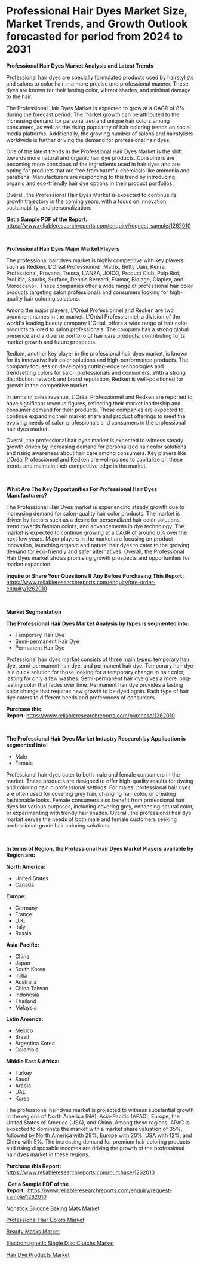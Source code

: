<p><h1>Professional Hair Dyes Market Size, Market Trends, and Growth Outlook forecasted for period from 2024 to 2031</h1></p><p><strong>Professional Hair Dyes Market Analysis and Latest Trends</strong></p>
<p><p>Professional hair dyes are specially formulated products used by hairstylists and salons to color hair in a more precise and professional manner. These dyes are known for their lasting color, vibrant shades, and minimal damage to the hair.</p><p>The Professional Hair Dyes Market is expected to grow at a CAGR of 8% during the forecast period. The market growth can be attributed to the increasing demand for personalized and unique hair colors among consumers, as well as the rising popularity of hair coloring trends on social media platforms. Additionally, the growing number of salons and hairstylists worldwide is further driving the demand for professional hair dyes.</p><p>One of the latest trends in the Professional Hair Dyes Market is the shift towards more natural and organic hair dye products. Consumers are becoming more conscious of the ingredients used in hair dyes and are opting for products that are free from harmful chemicals like ammonia and parabens. Manufacturers are responding to this trend by introducing organic and eco-friendly hair dye options in their product portfolios.</p><p>Overall, the Professional Hair Dyes Market is expected to continue its growth trajectory in the coming years, with a focus on innovation, sustainability, and personalization.</p></p>
<p><strong>Get a Sample PDF of the Report:&nbsp;</strong> <a href="https://www.reliableresearchreports.com/enquiry/request-sample/1262010">https://www.reliableresearchreports.com/enquiry/request-sample/1262010</a></p>
<p>&nbsp;</p>
<p><strong>Professional Hair Dyes Major Market Players</strong></p>
<p><p>The professional hair dyes market is highly competitive with key players such as Redken, L'Oréal Professionnel, Matrix, Betty Dain, Kenra Professional, Pravana, Tressa, L'ANZA, JOICO, Product Club, Pulp Riot, ProLific, Sparks, Surface, Dennis Bernard, Framar, Biolage, Olaplex, and Moroccanoil. These companies offer a wide range of professional hair color products targeting salon professionals and consumers looking for high-quality hair coloring solutions.</p><p>Among the major players, L'Oréal Professionnel and Redken are two prominent names in the market. L'Oréal Professionnel, a division of the world's leading beauty company L'Oréal, offers a wide range of hair color products tailored to salon professionals. The company has a strong global presence and a diverse portfolio of hair care products, contributing to its market growth and future prospects.</p><p>Redken, another key player in the professional hair dyes market, is known for its innovative hair color solutions and high-performance products. The company focuses on developing cutting-edge technologies and trendsetting colors for salon professionals and consumers. With a strong distribution network and brand reputation, Redken is well-positioned for growth in the competitive market.</p><p>In terms of sales revenue, L'Oréal Professionnel and Redken are reported to have significant revenue figures, reflecting their market leadership and consumer demand for their products. These companies are expected to continue expanding their market share and product offerings to meet the evolving needs of salon professionals and consumers in the professional hair dyes market.</p><p>Overall, the professional hair dyes market is expected to witness steady growth driven by increasing demand for personalized hair color solutions and rising awareness about hair care among consumers. Key players like L'Oréal Professionnel and Redken are well-poised to capitalize on these trends and maintain their competitive edge in the market.</p></p>
<p>&nbsp;</p>
<p><strong>What Are The Key Opportunities For Professional Hair Dyes Manufacturers?</strong></p>
<p><p>The Professional Hair Dyes market is experiencing steady growth due to increasing demand for salon-quality hair color products. The market is driven by factors such as a desire for personalized hair color solutions, trend towards fashion colors, and advancements in dye technology. The market is expected to continue growing at a CAGR of around 6% over the next few years. Major players in the market are focusing on product innovation, launching organic and natural hair dyes to cater to the growing demand for eco-friendly and safer alternatives. Overall, the Professional Hair Dyes market shows promising growth prospects and opportunities for market expansion.</p></p>
<p><strong>Inquire or Share Your Questions If Any Before Purchasing This Report:</strong> <a href="https://www.reliableresearchreports.com/enquiry/pre-order-enquiry/1262010">https://www.reliableresearchreports.com/enquiry/pre-order-enquiry/1262010</a></p>
<p>&nbsp;</p>
<p><strong>Market Segmentation</strong></p>
<p><strong>The Professional Hair Dyes Market Analysis by types is segmented into:</strong></p>
<p><ul><li>Temporary Hair Dye</li><li>Semi-permanent Hair Dye</li><li>Permanent Hair Dye</li></ul></p>
<p><p>Professional hair dyes market consists of three main types: temporary hair dye, semi-permanent hair dye, and permanent hair dye. Temporary hair dye is a quick solution for those looking for a temporary change in hair color, lasting for only a few washes. Semi-permanent hair dye gives a more long-lasting color that fades over time. Permanent hair dye provides a lasting color change that requires new growth to be dyed again. Each type of hair dye caters to different needs and preferences of consumers.</p></p>
<p><strong>Purchase this Report:&nbsp;</strong><a href="https://www.reliableresearchreports.com/purchase/1262010">https://www.reliableresearchreports.com/purchase/1262010</a></p>
<p>&nbsp;</p>
<p><strong>The Professional Hair Dyes Market Industry Research by Application is segmented into:</strong></p>
<p><ul><li>Male</li><li>Female</li></ul></p>
<p><p>Professional hair dyes cater to both male and female consumers in the market. These products are designed to offer high-quality results for dyeing and coloring hair in professional settings. For males, professional hair dyes are often used for covering grey hair, changing hair color, or creating fashionable looks. Female consumers also benefit from professional hair dyes for various purposes, including covering grey, enhancing natural color, or experimenting with trendy hair shades. Overall, the professional hair dye market serves the needs of both male and female customers seeking professional-grade hair coloring solutions.</p></p>
<p>&nbsp;</p>
<p><strong>In terms of Region, the Professional Hair Dyes Market Players available by Region are:</strong></p>
<p>
    <p> <strong> North America: </strong>
        <ul>
            <li>United States</li>
            <li>Canada</li>
        </ul>
        </p> 
    <p> <strong> Europe: </strong>
        <ul>
            <li>Germany</li>
            <li>France</li>
            <li>U.K.</li>
            <li>Italy</li>
            <li>Russia</li>
        </ul>
        </p> 
    <p> <strong> Asia-Pacific: </strong>
        <ul>
            <li>China</li>
            <li>Japan</li>
            <li>South Korea</li>
            <li>India</li>
            <li>Australia</li>
            <li>China Taiwan</li>
            <li>Indonesia</li>
            <li>Thailand</li>
            <li>Malaysia</li>
        </ul>
        </p> 
    <p> <strong> Latin America: </strong>
        <ul>
            <li>Mexico</li>
            <li>Brazil</li>
            <li>Argentina Korea</li>
            <li>Colombia</li>
        </ul>
        </p> 
    <p> <strong> Middle East & Africa: </strong>
        <ul>
            <li>Turkey</li>
            <li>Saudi</li>
            <li>Arabia</li>
            <li>UAE</li>
            <li>Korea</li>
        </ul>
    </p>
    </p>
<p><p>The professional hair dyes market is projected to witness substantial growth in the regions of North America (NA), Asia-Pacific (APAC), Europe, the United States of America (USA), and China. Among these regions, APAC is expected to dominate the market with a market share valuation of 35%, followed by North America with 28%, Europe with 20%, USA with 12%, and China with 5%. The increasing demand for premium hair coloring products and rising disposable incomes are driving the growth of the professional hair dyes market in these regions.</p></p>
<p><strong>Purchase this Report: </strong><a href="https://www.reliableresearchreports.com/purchase/1262010">https://www.reliableresearchreports.com/purchase/1262010</a></p>
<p>&nbsp;<strong>Get a Sample PDF of the Report:&nbsp;&nbsp;</strong><a href="https://www.reliableresearchreports.com/enquiry/request-sample/1262010">https://www.reliableresearchreports.com/enquiry/request-sample/1262010</a></p>
<p><strong></strong></p>
<p><p><a href="https://github.com/wwwkeltoum/Market-Research-Report-List-2/blob/main/nonstick-silicone-baking-mats-market.md">Nonstick Silicone Baking Mats Market</a></p><p><a href="https://github.com/nicholepatriciadoylenwnrjr0/Market-Research-Report-List-1/blob/main/professional-hair-colors-market.md">Professional Hair Colors Market</a></p><p><a href="https://issuu.com/reportprime-2/docs/beauty-masks-market-size-2030.pptx">Beauty Masks Market</a></p><p><a href="https://issuu.com/reportprime-2/docs/electromagnetic-single-disc-clutchs-market-size-20">Electromagnetic Single Disc Clutchs Market</a></p><p><a href="https://github.com/gamblestampleyjenny50m5sl6/Market-Research-Report-List-1/blob/main/hair-dye-products-market.md">Hair Dye Products Market</a></p></p>